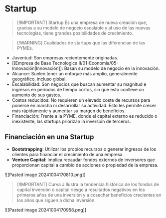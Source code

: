 # Startup

> [!IMPORTANT] Startup
> Es una empresa de nueva creación que, gracias a su modelo de negocio escalable y al uso de las nuevas tecnologías, tiene grandes posibilidades de crecimiento.
 

> [!WARNING] Cualidades de startups que las diferencian de las PYMEs.

- Juventud: Son empresas recientemente originadas.
- [[Empresa de Base Tecnologica II/01-Economía/05-Innovación|Innovación]]: Basan su modelo de negocio en la innovación.
- Alcance: Suelen tener un enfoque más amplio, generalmente geográfico, incluso global.
- Escalabilidad: Son negocios que buscan aumentar su magnitud e ingresos en períodos de tiempo cortos, sin que esto conlleve un aumento de sus gastos.
- Costos reducidos: No requieren un elevado coste de recursos para ponerse en marcha ni desarrollar su actividad. Esto les permite crecer más rápidamente y aumentar su margen de beneficios.
- Financiación: Frente a la PYME, donde el capital externo es reducido o inexistente, las startups priorizan la inversión de terceros.

## Financiación en una Startup
- **Bootstrapping**: Utilizar los propios recursos o generar ingresos de los clientes para financiar el crecimiento de una empresa.
- **Venture Capital**: Implica recaudar fondos externos de inversores que proporcionan capital a cambio de acciones o propiedad de la empresa.

![[Pasted image 20241004170810.png]]



> [!IMPORTANT] Curva J
> Ilustra la tendencia histórica de los fondos de capital inversión o capital riesgo a resultados negativos en los primeros años de una inversión y a cosechar beneficios crecientes en los años que siguen a dicha inversión. 

![[Pasted image 20241004170958.png]]